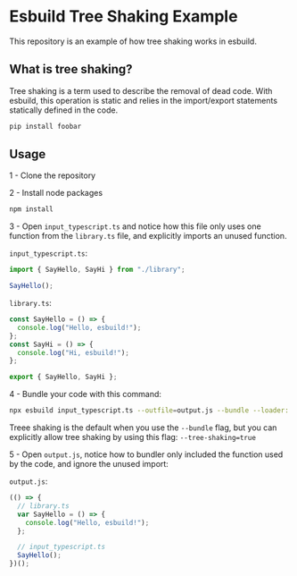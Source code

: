 # Esbuild Tree Shaking Example
This repository is an example of how tree shaking works in esbuild.

## What is tree shaking?

Tree shaking is a term used to describe the removal of dead code. With esbuild, this operation is static and relies in the import/export statements statically defined in the code.

```bash
pip install foobar
```

## Usage

1 - Clone the repository

2 - Install node packages
```bash
npm install
```  

3 - Open `input_typescript.ts` and notice how this file only uses one function from the `library.ts` file, and explicitly imports an unused function.

`input_typescript.ts`:

```typescript
import { SayHello, SayHi } from "./library";

SayHello();
```

`library.ts`:

```typescript
const SayHello = () => {
  console.log("Hello, esbuild!");
};
const SayHi = () => {
  console.log("Hi, esbuild!");
};

export { SayHello, SayHi };

```  

4 - Bundle your code with this command:
```bash
npx esbuild input_typescript.ts --outfile=output.js --bundle --loader:.ts=ts
```  
Treee shaking is the default when you use the `--bundle` flag, but you can explicitly allow tree shaking by using this flag: `--tree-shaking=true`

5 - Open `output.js`, notice how to bundler only included the function used by the code, and ignore the unused import:  

`output.js`:
```javascript
(() => {
  // library.ts
  var SayHello = () => {
    console.log("Hello, esbuild!");
  };

  // input_typescript.ts
  SayHello();
})();
```

